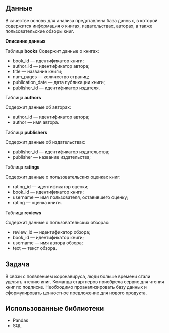 ## Данные 
В качестве основы для анализа представлена база данных, в которой содержится информация о книгах, издательствах, авторах, а также пользовательские обзоры книг. 

**Описание данных**

Таблица **books**
Содержит данные о книгах:

* book_id — идентификатор книги;
* author_id — идентификатор автора;
* title — название книги;
* num_pages — количество страниц;
* publication_date — дата публикации книги;
* publisher_id — идентификатор издателя.


Таблица **authors**

Содержит данные об авторах:
* author_id — идентификатор автора;
* author — имя автора.


Таблица **publishers**

Содержит данные об издательствах:
* publisher_id — идентификатор издательства;
* publisher — название издательства;


Таблица **ratings**

Содержит данные о пользовательских оценках книг:
* rating_id — идентификатор оценки;
* book_id — идентификатор книги;
* username — имя пользователя, оставившего оценку;
* rating — оценка книги.


Таблица **reviews**

Содержит данные о пользовательских обзорах:
* review_id — идентификатор обзора;
* book_id — идентификатор книги;
* username — имя автора обзора;
* text — текст обзора.

## Задача
В связи с появлением коронавируса, люди больше времени стали уделять чтению книг. Команда стартперов приобрела сервис для чтения книг по подписке. Необходимо проанализировать базу данных и сформулировать ценностное предложение для нового продукта.

## Использованные библиотеки
* Pandas
* SQL

